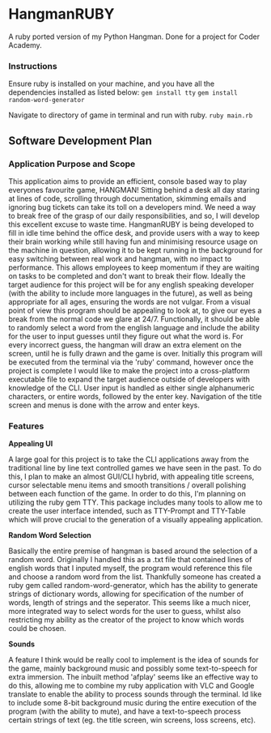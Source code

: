 # HangmanRUBY

A ruby ported version of my Python Hangman.
Done for a project for Coder Academy.

### Instructions

Ensure ruby is installed on your machine, and you have all the dependencies installed as listed below:
`gem install tty`
`gem install random-word-generator`

Navigate to directory of game in terminal and run with ruby.
`ruby main.rb`

## Software Development Plan

### Application Purpose and Scope

This application aims to provide an efficient, console based way to play everyones favourite game, HANGMAN! Sitting behind a desk all day staring at lines of code, scrolling through documentation, skimming emails and ignoring bug tickets can take its toll on a developers mind. We need a way to break free of the grasp of our daily responsibilities, and so, I will develop this excellent excuse to waste time. HangmanRUBY is being developed to fill in idle time behind the office desk, and provide users with a way to keep their brain working while still having fun and minimising resource usage on the machine in question, allowing it to be kept running in the background for easy switching between real work and hangman, with no impact to performance. This allows employees to keep momentum if they are waiting on tasks to be completed and don't want to break their flow. Ideally the target audience for this project will be for any english speaking developer (with the ability to include more languages in the future), as well as being appropriate for all ages, ensuring the words are not vulgar. From a visual point of view this program should be appealing to look at, to give our eyes a break from the normal code we glare at 24/7. Functionally, it should be able to randomly select a word from the english language and include the ability for the user to input guesses until they figure out what the word is. For every incorrect guess, the hangman will draw an extra element on the screen, until he is fully drawn and the game is over. Initially this program will be executed from the terminal via the 'ruby' command, however once the project is complete I would like to make the project into a cross-platform executable file to expand the target audience outside of developers with knowledge of the CLI. User input is handled as either single alphanumeric characters, or entire words, followed by the enter key. Navigation of the title screen and menus is done with the arrow and enter keys.

### Features

**Appealing UI**

A large goal for this project is to take the CLI applications away from the traditional line by line text controlled games we have seen in the past. To do this, I plan to make an almost GUI/CLI hybrid, with appealing title screens, cursor selectable menu items and smooth transitions / overall polishing between each function of the game. In order to do this, I'm planning on utilizing the ruby gem TTY. This package includes many tools to allow me to create the user interface intended, such as TTY-Prompt and TTY-Table which will prove crucial to the generation of a visually appealing application. 

**Random Word Selection**

Basically the entire premise of hangman is based around the selection of a random word. Originally I handled this as a .txt file that contained lines of english words that I inputed myself, the program would reference this file and choose a random word from the list. Thankfully someone has created a ruby gem called random-word-generator, which has the ability to generate strings of dictionary words, allowing for specification of the number of words, length of strings and the seperator. This seems like a much nicer, more integrated way to select words for the user to guess, whilst also restricting my ability as the creator of the project to know which words could be chosen.

**Sounds**

A feature I think would be really cool to implement is the idea of sounds for the game, mainly background music and possibly some text-to-speech for extra immersion. The inbuilt method 'afplay' seems like an effective way to do this, allowing me to combine my ruby application with VLC and Google translate to enable the ability to process sounds through the terminal. Id like to include some 8-bit background music during the entire execution of the program (with the ability to mute), and have a text-to-speech process certain strings of text (eg. the title screen, win screens, loss screens, etc).